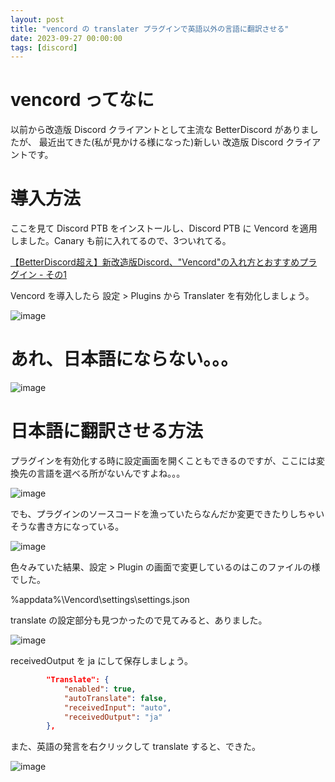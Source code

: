```yaml
---
layout: post
title: "vencord の translater プラグインで英語以外の言語に翻訳させる"
date: 2023-09-27 00:00:00
tags: [discord]
---
```


# vencord ってなに
以前から改造版 Discord クライアントとして主流な BetterDiscord がありましたが、
最近出てきた(私が見かける様になった)新しい 改造版 Discord クライアントです。

# 導入方法
ここを見て Discord PTB をインストールし、Discord PTB に Vencord を適用しました。Canary も前に入れてるので、3ついれてる。

[【BetterDiscord超え】新改造版Discord、"Vencord"の入れ方とおすすめプラグイン - その1](https://unicode.hatenablog.jp/entry/vencord)

Vencord を導入したら 設定 > Plugins から Translater を有効化しましょう。

![image](https://github.com/sakkuntyo/sakkuntyo.github.io/assets/20591351/40ec9123-6825-435f-a679-96d7ac2ab709)


# あれ、日本語にならない。。。

![image](https://github.com/sakkuntyo/sakkuntyo.github.io/assets/20591351/dd887822-0523-4825-a636-61e50948bb64)

# 日本語に翻訳させる方法

プラグインを有効化する時に設定画面を開くこともできるのですが、ここには変換先の言語を選べる所がないんですよね。。。

![image](https://github.com/sakkuntyo/sakkuntyo.github.io/assets/20591351/4c224a41-fa9f-4b43-b05f-7e71cc07da67)

でも、プラグインのソースコードを漁っていたらなんだか変更できたりしちゃいそうな書き方になっている。

![image](https://github.com/sakkuntyo/sakkuntyo.github.io/assets/20591351/3af950c6-ac5d-4623-8d94-6e617c76484c)

色々みていた結果、設定 > Plugin の画面で変更しているのはこのファイルの様でした。

%appdata%\Vencord\settings\settings.json

translate の設定部分も見つかったので見てみると、ありました。

![image](https://github.com/sakkuntyo/sakkuntyo.github.io/assets/20591351/6584b704-f202-470f-8ecf-0c94c2fff348)

receivedOutput を ja にして保存しましょう。

```json
        "Translate": {
            "enabled": true,
            "autoTranslate": false,
            "receivedInput": "auto",
            "receivedOutput": "ja"
        },
```

また、英語の発言を右クリックして translate すると、できた。

![image](https://github.com/sakkuntyo/sakkuntyo.github.io/assets/20591351/290c5e03-ddba-4ccd-b5f1-61929b97d576)

